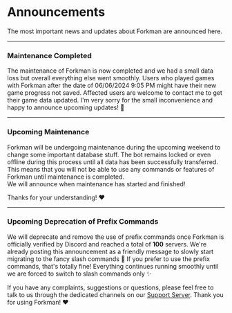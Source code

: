 # Announcements
The most important news and updates about Forkman are announced here.

---

### Maintenance Completed
The maintenance of Forkman is now completed and we had a small data loss but overall everything else went smoothly. Users who played games with Forkman after the date of 06/06/2024 9:05 PM might have their new game progress not saved. Affected users are welcome to contact me to get their game data updated. I'm very sorry for the small inconvenience and happy to announce upcoming updates! 👀

---

### Upcoming Maintenance
Forkman will be undergoing maintenance during the upcoming weekend to change some important database stuff. The bot remains locked or even offline during this process until all data has been successfully transferred. This means that you will not be able to use any commands or features of Forkman until maintenance is completed.\
We will announce when maintenance has started and finished!

Thanks for your understanding! ❤️

---

### Upcoming Deprecation of Prefix Commands

We will deprecate and remove the use of prefix commands once Forkman is officially verified by Discord and reached a total of **100** servers. We're already posting this announcement as a friendly message to slowly start migrating to the fancy slash commands 🤙 If you prefer to use the prefix commands, that's totally fine! Everything continues running smoothly until we are forced to switch to slash commands only ✨

If you have any complaints, suggestions or questions, please feel free to talk to us through the dedicated channels on our [Support Server](https://discord.gg/DEEZY5cwpy). Thank you for using Forkman! ❤️
